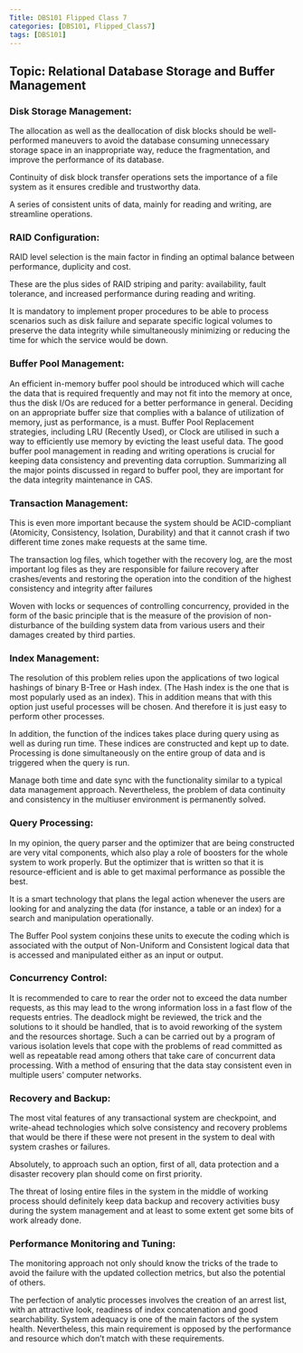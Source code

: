 ```yaml
---
Title: DBS101 Flipped Class 7
categories: [DBS101, Flipped_Class7]
tags: [DBS101]
---
```


## Topic: Relational Database Storage and Buffer Management

### Disk Storage Management:

The allocation as well as the deallocation of disk blocks should be well-performed maneuvers to avoid the database consuming unnecessary storage space in an inappropriate way, reduce the fragmentation, and improve the performance of its database.

Continuity of disk block transfer operations sets the importance of a file system as it ensures credible and trustworthy data.

A series of consistent units of data, mainly for reading and writing, are streamline operations.

### RAID Configuration:

RAID level selection is the main factor in finding an optimal balance between performance, duplicity and cost.

These are the plus sides of RAID striping and parity: availability, fault tolerance, and increased performance during reading and writing.

It is mandatory to implement proper procedures to be able to process scenarios such as disk failure and separate specific logical volumes to preserve the data integrity while simultaneously minimizing or reducing the time for which the service would be down.

### Buffer Pool Management:

An efficient in-memory buffer pool should be introduced which will cache the data that is required frequently and may not fit into the memory at once, thus the disk I/Os are reduced for a better performance in general. Deciding on an appropriate buffer size that complies with a balance of utilization of memory, just as performance, is a must. Buffer Pool Replacement strategies, including LRU (Recently Used), or Clock are utilised in such a way to efficiently use memory by evicting the least useful data. The good buffer pool management in reading and writing operations is crucial for keeping data consistency and preventing data corruption. Summarizing all the major points discussed in regard to buffer pool, they are important for the data integrity maintenance in CAS.

### Transaction Management:

This is even more important because the system should be ACID-compliant (Atomicity, Consistency, Isolation, Durability) and that it cannot crash if two different time zones make requests at the same time.

The transaction log files, which together with the recovery log, are the most important log files as they are responsible for failure recovery after crashes/events and restoring the operation into the condition of the highest consistency and integrity after failures

Woven with locks or sequences of controlling concurrency, provided in the form of the basic principle that is the measure of the provision of non-disturbance of the building system data from various users and their damages created by third parties.

### Index Management:

The resolution of this problem relies upon the applications of two logical hashings of binary B-Tree or Hash index. (The Hash index is the one that is most popularly used as an index). This in addition means that with this option just useful processes will be chosen. And therefore it is just easy to perform other processes.

In addition, the function of the indices takes place during query using as well as during run time. These indices are constructed and kept up to date. Processing is done simultaneously on the entire group of data and is triggered when the query is run.

Manage both time and date sync with the functionality similar to a typical data management approach. Nevertheless, the problem of data continuity and consistency in the multiuser environment is permanently solved.

### Query Processing:

In my opinion, the query parser and the optimizer that are being constructed are very vital components, which also play a role of boosters for the whole system to work properly. But the optimizer that is written so that it is resource-efficient and is able to get maximal performance as possible the best.

It is a smart technology that plans the legal action whenever the users are looking for and analyzing the data (for instance, a table or an index) for a search and manipulation operationally.

The Buffer Pool system conjoins these units to execute the coding which is associated with the output of Non-Uniform and Consistent logical data that is accessed and manipulated either as an input or output.

### Concurrency Control:

It is recommended to care to rear the order not to exceed the data number requests, as this may lead to the wrong information loss in a fast flow of the requests entries. The deadlock might be reviewed, the trick and the solutions to it should be handled, that is to avoid reworking of the system and the resources shortage. Such a can be carried out by a program of various isolation levels that cope with the problems of read committed as well as repeatable read among others that take care of concurrent data processing. With a method of ensuring that the data stay consistent even in multiple users' computer networks.

### Recovery and Backup:

The most vital features of any transactional system are checkpoint, and write-ahead technologies which solve consistency and recovery problems that would be there if these were not present in the system to deal with system crashes or failures.

Absolutely, to approach such an option, first of all, data protection and a disaster recovery plan should come on first priority.

The threat of losing entire files in the system in the middle of working process should definitely keep data backup and recovery activities busy during the system management and at least to some extent get some bits of work already done.

### Performance Monitoring and Tuning:

The monitoring approach not only should know the tricks of the trade to avoid the failure with the updated collection metrics, but also the potential of others.

The perfection of analytic processes involves the creation of an arrest list, with an attractive look, readiness of index concatenation and good searchability. System adequacy is one of the main factors of the system health. Nevertheless, this main requirement is opposed by the performance and resource which don’t match with these requirements.
